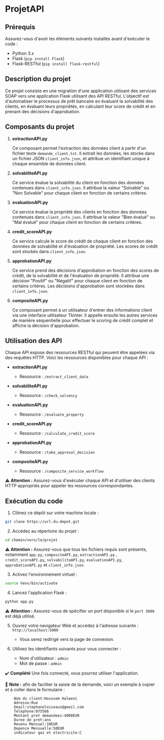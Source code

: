 # ProjetAPI

## Prérequis

Assurez-vous d'avoir les éléments suivants installés avant d'exécuter le code :

- Python 3.x
- Flask (`pip install Flask`)
- Flask-RESTful (`pip install flask-restful`)

## Description du projet

Ce projet consiste en une migration d'une application utilisant des services SOAP vers une application Flask utilisant des API RESTful. L'objectif est d'automatiser le processus de prêt bancaire en évaluant la solvabilité des clients, en évaluant leurs propriétés, en calculant leur score de crédit et en prenant des décisions d'approbation.

## Composants du projet

1. **extractionAPI.py**

   Ce composant permet l'extraction des données client à partir d'un fichier texte `demande_client.txt`. Il extrait les données, les stocke dans un fichier JSON `client_info.json`, et attribue un identifiant unique à chaque ensemble de données client.

2. **solvabiliteAPI.py**

   Ce service évalue la solvabilité du client en fonction des données contenues dans `client_info.json`. Il attribue la valeur "Solvable" ou "Non Solvable" pour chaque client en fonction de certains critères.

3. **evaluationAPI.py**

   Ce service évalue la propriété des clients en fonction des données contenues dans `client_info.json`. Il attribue la valeur "Bien évalué" ou "Mal évalué" pour chaque client en fonction de certains critères.

4. **credit_scoreAPI.py**

   Ce service calcule le score de crédit de chaque client en fonction des données de solvabilité et d'évaluation de propriété. Les scores de crédit sont stockés dans `client_info.json`.

5. **approbationAPI.py**

   Ce service prend des décisions d'approbation en fonction des scores de crédit, de la solvabilité et de l'évaluation de propriété. Il attribue une décision "Positif" ou "Négatif" pour chaque client en fonction de certains critères. Les décisions d'approbation sont stockées dans `client_info.json`.

6. **compositeAPI.py**

   Ce composant permet à un utilisateur d'entrer des informations client via une interface utilisateur Tkinter. Il appelle ensuite les autres services de manière séquentielle pour effectuer le scoring de crédit complet et affiche la décision d'approbation.

## Utilisation des API

Chaque API expose des ressources RESTful qui peuvent être appelées via des requêtes HTTP. Voici les ressources disponibles pour chaque API :

- **extractionAPI.py**
  - Ressource : `/extract_client_data`

- **solvabiliteAPI.py**
  - Ressource : `/check_solvency`

- **evaluationAPI.py**
  - Ressource : `/evaluate_property`

- **credit_scoreAPI.py**
  - Ressource : `/calculate_credit_score`

- **approbationAPI.py**
  - Ressource : `/take_approval_decision`

- **compositeAPI.py**
  - Ressource : `/composite_service_workflow`

⚠️ **Attention :** Assurez-vous d'exécuter chaque API et d'utiliser des clients HTTP appropriés pour appeler les ressources correspondantes.

## Exécution du code
1. Clônez ce dépôt sur votre machine locale :

```bash
git clone https://url.du.depot.git
```
2. Accédez au répertoire du projet :

```bash
cd chemin/vers/le/projet
```
⚠️ **Attention :** Assurez-vous que tous les fichiers requis sont présents, notamment `app.py`, `compositeAPI.py`, `extractionAPI.py` , `credit_scoreAPI.py`, `solvabiliteAPI.py`, `evaluationAPI.py`, `approbationAPI.py` et `client_info.json`.

3. Activez l'environnement virtuel : 
```bash
source Venv/bin/activate
```
4. Lancez l'application Flask :

```bash
python app.py
```
⚠️ **Attention :** Assurez-vous de spécifier un port disponible si le `port 5000` est déjà utilisé.

5. Ouvrez votre navigateur Web et accédez à l'adresse suivante : `http://localhost:5000`

    - Vous serez redirigé vers la page de connexion.

6. Utilisez les identifiants suivants pour vous connecter :

    - Nom d'utilisateur : `admin`
    - Mot de passe : `admin`

✔️ **Complété** Une fois connecté, vous pourrez utiliser l'application.

📝 **Note :** afin de faciliter la saisie de la demande, voici un exemple à copier et à coller dans le formulaire : 

        Nom du client:Houssem Halweni
        Adresse:Rue
        Email:stephaneloiseaux@gmail.com 
        Telephone:075566
        Montant pret demandees:4000EUR 
        Duree de pret:ans 
        Revenu Mensuel:10EUR
        Depence Mensuelle:50EUR
        indicateur gaz et electricite:C

